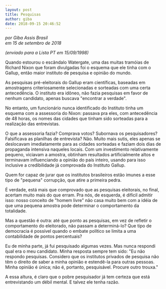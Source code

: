 ```yaml
---
layout: post
title: Pesquisas
author: giba
date: 2018-09-15 20:46:52
---
```

*por Giba Assis Brasil*\
*em 15 de setembro de 2018*

*(enviado para a Lista PT em 15/09/1998)*

Quando estourou o escândalo Watergate, uma das muitas tramóias de Richard Nixon que foram divulgadas foi o esquema que ele tinha com o Gallup, então maior instituto de pesquisa e opinião do mundo.

As pesquisas pré-eleitorais do Gallup eram científicas, baseadas em amostragens criteriosamente selecionadas e sorteadas com uma certa antecedência. O instituto era idôneo, não fazia pesquisas em favor de nenhum candidato, apenas buscava "encontrar a verdade".

No entanto, um funcionário nunca identificado do Instituto tinha um esquema com a assessoria do Nixon: passava pra eles, com antecedência de 48 horas, os nomes das cidades que tinham sido sorteadas para a realização das entrevistas.

O que a assessoria fazia? Comprava votos? Subornava os pesquisadores? Falsificava as planilhas de entrevista? Não. Muito mais sutis, eles apenas se deslocavam imediatamente para as cidades sorteadas e faziam dois dias de propaganda intensiva naqueles locais. Com um investimento relativamente pequeno, viciavam a amostra, obtinham resultados artificialmente altos e terminavam influenciando a opinião do país inteiro, usando para isso inclusive a credibilidade já comprovada do Instituto Gallup.

Quem for capaz de jurar que os institutos brasileiros estão imunes a esse tipo de "pequena" corrupção, que atire a primeira pedra.

É verdade, está mais que comprovado que as pesquisas eleitorais, no final, acertam muito mais do que erram. Pra nós, de esquerda, é difícil admitir isso: nosso conceito de "homem livre" não casa muito bem com a idéia de que uma pequena amostra pode determinar o comportamento da totalidade.

Mas a questão é outra: até que ponto as pesquisas, em vez de refletir o comportamento do eleitorado, não passam a determiná-lo? Que tipo de democracia é possível quando o embate político se limita a uma contabilidade de pontos percentuais?

Eu de minha parte, já fui pesquisado algumas vezes. Mas nunca respondi qual era o meu candidato. Minha resposta sempre tem sido: "Eu não respondo pesquisas. Considero que os institutos privados de pesquisa não têm o direito de saber a minha opinião e estendê-la para outras pessoas. Minha opinião é única; não é, portanto, pesquisável. Procure outro trouxa."

A essa altura, é claro que o pobre pesquisador já tem certeza que está entrevistando um débil mental. E talvez ele tenha razão.